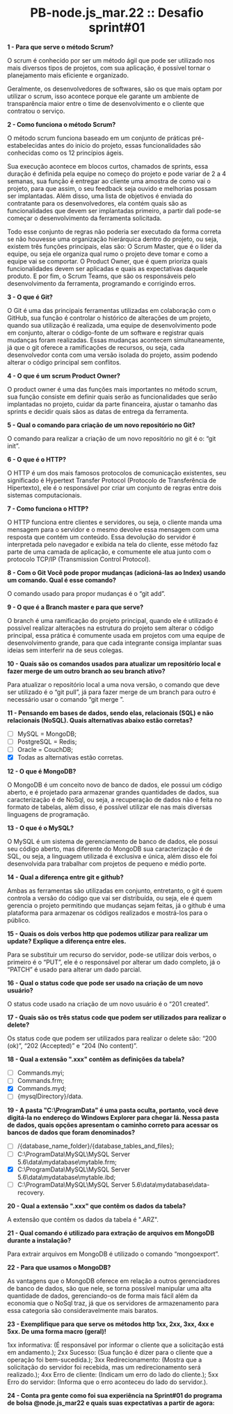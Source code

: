 <h1 align="center"> PB-node.js_mar.22 :: Desafio sprint#01 </h1>

**1 - Para que serve o método Scrum?** <br>
	<p>O scrum é conhecido por ser um método ágil que pode ser utilizado nos mais diversos tipos de projetos, com sua aplicação, é possível tornar o planejamento mais eficiente e organizado.</p> 
<p>Geralmente, os desenvolvedores de softwares, são os que mais optam por utilizar o scrum, isso acontece porque ele garante um ambiente de transparência maior entre o time de desenvolvimento e o cliente que contratou o serviço.</p>

**2 - Como funciona o método Scrum?** <br>
	<p>O método scrum funciona baseado em um conjunto de práticas pré-estabelecidas antes do inicio do projeto, essas funcionalidades são conhecidas como os 12 princípios ágeis.</p>
	<p>Sua execução acontece em blocos curtos, chamados de sprints, essa duração é definida pela equipe no começo do projeto e pode variar de 2 a 4 semanas, sua função é entregar ao cliente uma amostra de como vai o projeto, para que assim, o seu feedback seja ouvido e melhorias possam ser implantadas. Além disso, uma lista de objetivos é enviada do contratante para os desenvolvedores, ela contém quais são as funcionalidades que devem ser implantadas primeiro, a partir dali pode-se começar o desenvolvimento da ferramenta solicitada.</p>
	<p>Todo esse conjunto de regras não poderia ser executado da forma correta se não houvesse uma organização hierárquica dentro do projeto, ou seja, existem três funções principais, elas são: O Scrum Master, que é o líder da equipe, ou seja ele organiza qual rumo o projeto deve tomar e como a equipe vai se comportar. O Product Owner, que é quem prioriza quais funcionalidades devem ser aplicadas e quais as expectativas daquele produto. E por fim, o Scrum Teams, que são os responsáveis pelo desenvolvimento da ferramenta, programando e corrigindo erros.</p>
  
**3 - O que é Git?** <br>
<p>O Git é uma das principais ferramentas utilizadas em colaboração com o GitHub, sua função é controlar o histórico de alterações de um projeto, quando sua utilização é realizada, uma equipe de desenvolvimento pode em conjunto, alterar o código-fonte de um software e registrar quais mudanças foram realizadas. Essas mudanças acontecem simultaneamente, já que o git oferece a ramificações de recursos, ou seja, cada desenvolvedor conta com uma versão 	isolada do projeto, assim podendo alterar o código principal sem conflitos.</p>

 **4 - O que é um scrum Product Owner?** <br>
<p>O product owner é uma das funções mais importantes no método scrum, sua função consiste em definir quais serão as funcionalidades que serão implantadas no projeto, cuidar da parte financeira, ajustar o tamanho das sprints e decidir quais sãos as datas de entrega da ferramenta.</p>

**5 - Qual o comando para criação de um novo repositório no Git?** <br>
<p> O comando para realizar a criação de um novo repositório no git é o: “git init”. </p>


**6 - O que é o HTTP?** <br>
	<p> O HTTP é um dos mais famosos protocolos de comunicação existentes, seu significado é Hypertext Transfer Protocol (Protocolo de Transferência de Hipertexto), ele é o responsável por criar um conjunto de regras entre dois sistemas computacionais. </p>
  
**7 - Como funciona o HTTP?** <br>
	<p>O HTTP funciona entre clientes e servidores, ou seja, o cliente manda uma mensagem para o servidor e o mesmo devolve essa mensagem com uma resposta que contém um conteúdo. Essa devolução do servidor é interpretada pelo navegador e exibida na tela do cliente, esse método faz parte de uma camada de aplicação, e comumente ele atua junto com o protocolo TCP/IP (Transmission Control Protocol).</p>
  
**8 - Com o Git Você pode propor mudanças (adicioná-las ao Index) usando um comando. Qual é esse comando?** <br>
	<p>O comando usado para propor mudanças é o “git add”.</p></p>
  
**9 - O que é a Branch master e para que serve?** <br> 
	<p> O branch é uma ramificação do projeto principal, quando ele é utilizado é possível realizar alterações na estrutura do projeto sem alterar o código principal, essa prática é comumente usada em projetos com uma equipe de desenvolvimento grande, para que cada integrante consiga implantar suas ideias sem interferir na de seus colegas.</p>
  
**10 - Quais são os comandos usados para atualizar um repositório local e fazer merge de um outro branch ao seu branch ativo?** <br>
	<p>Para atualizar o repositório local a uma nova versão, o comando que deve ser utilizado é o “git pull”, já para fazer merge de um branch para outro é necessário usar o comando “git merge <branch>”.</p>
  
**11 - Pensando em bases de dados, sendo elas, relacionais (SQL) e não relacionais (NoSQL). Quais alternativas abaixo estão corretas?** <br>
- [ ] MySQL = MongoDB;
- [ ] PostgreSQL = Redis; 
- [ ] Oracle = CouchDB; 
- [X] Todas as alternativas estão corretas.
  
**12 - O que é MongoDB?** <br>
<p>O MongoDB é um conceito novo de banco de dados, ele possui um código aberto, e é projetado para armazenar grandes quantidades de dados, sua caracterização é de NoSql, ou seja, a recuperação de dados não é feita no formato de tabelas, além disso, é possível utilizar ele nas mais diversas linguagens de programação.</p> 
  
**13 - O que é o MySQL?** <br>
<p>O MySQL é um sistema de gerenciamento de banco de dados, ele possui seu código aberto, mas diferente do MongoDB sua caracterização é de SQL, ou seja, a linguagem utilizada é exclusiva e única, além disso ele foi desenvolvida para trabalhar com projetos de pequeno e médio porte.</p>
  
**14 - Qual a diferença entre git e github?** <br>
<p>Ambas as ferramentas são utilizadas em conjunto, entretanto, o git é quem controla a versão do código que vai ser distribuída, ou seja, ele é quem gerencia o projeto permitindo que mudanças sejam feitas, já o github é uma plataforma para armazenar os códigos realizados e mostrá-los para o público.</p>
  
**15 - Quais os dois verbos http que podemos utilizar para realizar um update? Explique a diferença entre eles.** <br>
	<p>Para se substituir um recurso do servidor, pode-se utilizar dois verbos, o primeiro é o “PUT”, ele é o responsável por alterar um dado completo, já o “PATCH” é usado para alterar um dado parcial.</p>
  
**16 - Qual o status code que pode ser usado na criação de um novo usuário?** <br>
	<p>O status code usado na criação de um novo usuário é o “201 created”.</p>
  
**17 - Quais são os três status code que podem ser utilizados para realizar o delete?** <br>
	<p>Os status code que podem ser utilizados para realizar o delete são: “200 (ok)”, “202 (Accepted)” e “204 (No content)”.</p>
  
**18 - Qual a extensão ".xxx" contêm as definições da tabela?** <br>
- [ ] Commands.myi;
- [ ] Commands.frm;
- [X] Commands.myd;
- [ ] {mysqlDirectory}/data. 
  
**19 - A pasta "C:\ProgramData" é uma pasta oculta, portanto, você deve digitá-la no endereço do Windows Explorer para chegar lá. Nessa pasta de dados, quais opções apresentam o caminho correto para acessar os bancos de dados que foram denominados?** <br>
- [ ] /{database_name_folder}/{database_tables_and_files};
- [ ] C:\ProgramData\MySQL\MySQL Server 5.6\data\mydatabase\mytable.frm;
- [X] C:\ProgramData\MySQL\MySQL Server 5.6\data\mydatabase\mytable.ibd; 
- [ ] C:\ProgramData\MySQL\MySQL Server 5.6\data\mydatabase\data-recovery.
  
**20 - Qual a extensão ".xxx" que contêm os dados da tabela?** <br>
<p>A extensão que contêm os dados da tabela é ".ARZ".</p>

**21 - Qual comando é utilizado para extração de arquivos em MongoDB durante a instalação?** <br>
	<p>Para extrair arquivos em MongoDB é utilizado o comando “mongoexport”.</p>
  
**22 - Para que usamos o MongoDB?** <br>
	<p>As vantagens que o MongoDB oferece em relação a outros gerenciadores de banco de dados, são que nele, se torna possível manipular uma alta quantidade de dados, gerenciando-os de forma mais fácil além da economia que o NoSql traz, já que os servidores de armazenamento para essa categoria são consideravelmente mais baratos.</p>
  
**23 - Exemplifique para que serve os métodos http 1xx, 2xx, 3xx, 4xx e 5xx. De uma forma macro (geral)!** <br>
<p>1xx informativa: (É responsável por informar o cliente que a solicitação está em andamento.); 
2xx Sucesso: (Sua função é dizer para o cliente que a operação foi bem-sucedida.);
3xx Redirecionamento: (Mostra que a solicitação do servidor foi recebida, mas um redirecionamento será realizado.);
4xx Erro de cliente: (Indicam um erro do lado do cliente.);
5xx Erro do servidor: (Informa que o erro aconteceu do lado do servidor.).</p>
  
**24 - Conta pra gente como foi sua experiência na Sprint#01 do programa de bolsa @node.js_mar22 e quais suas expectativas a partir de agora:** <br>
  
